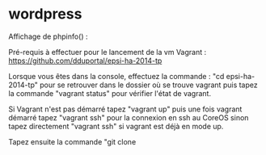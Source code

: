 wordpress
=========

Affichage de phpinfo() :

Pré-requis à effectuer pour le lancement de la vm Vagrant : https://github.com/dduportal/epsi-ha-2014-tp

Lorsque vous êtes dans la console, effectuez la commande : "cd epsi-ha-2014-tp" pour se retrouver dans le dossier où se trouve vagrant puis tapez la commande "vagrant status" pour vérifier l'état de vagrant. 

Si Vagrant n'est pas démarré tapez "vagrant up" puis une fois vagrant démarré tapez "vagrant ssh" pour la connexion en ssh au CoreOS sinon tapez directement "vagrant ssh" si vagrant est déjà en mode up.

Tapez ensuite la commande "git clone 
